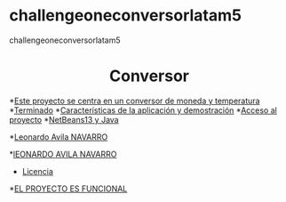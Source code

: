 # challengeoneconversorlatam5
challengeoneconversorlatam5

<h1 align="center"> Conversor </h1>


*[Este proyecto se centra en un conversor de moneda y temperatura](#descripción-del-proyecto)
*[Terminado](#Estado-del-proyecto)
*[Características de la aplicación y demostración](#Características-de-la-aplicación-y-demostración)
*[Acceso al proyecto](#acceso-proyecto)
*[NetBeans13 y Java](#tecnologías-utilizadas)

*[Leonardo Avila NAVARRO](#personas-contribuyentes)

*[lEONARDO AVILA NAVARRO](#personas-desarrolladores)

* [Licencia](#licencia)

*[EL PROYECTO ES FUNCIONAL](#conclusión)
